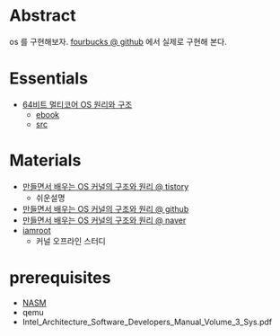 # Abstract

os 를 구현해보자. [fourbucks @ github](https://github.com/iamslash/fourbucks) 에서 실제로 구현해 본다.

# Essentials

* [64비트 멀티코어 OS 원리와 구조](http://www.mint64os.pe.kr)
  * [ebook](http://www.yes24.com/Product/Goods/65061299?scode=032&OzSrank=1)
  * [src](https://github.com/kkamagui/mint64os-examples)

# Materials

* [만들면서 배우는 OS 커널의 구조와 원리 @ tistory](https://kcats.tistory.com/148?category=554568)
  * 쉬운설명
* [만들면서 배우는 OS 커널의 구조와 원리 @ github](https://github.com/iamroot-kernel-13th-x86/book_os_kernel_structure_principle)
* [만들면서 배우는 OS 커널의 구조와 원리 @ naver](https://blog.naver.com/hyuga777/80125530101)
* [iamroot](http://www.iamroot.org/)
  * 커널 오프라인 스터디

# prerequisites

* [NASM](https://www.nasm.us/)
* qemu
* Intel_Architecture_Software_Developers_Manual_Volume_3_Sys.pdf